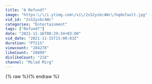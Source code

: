```yaml
---
title: "A Refund?"
image: "https:\/\/i.ytimg.com\/vi\/2sS2ysbc4Wc\/hqdefault.jpg"
vid_id: "2sS2ysbc4Wc"
categories: "Entertainment"
tags: ["Refund?"]
date: "2021-11-16T08:29:34+03:00"
vid_date: "2021-11-15T15:00:03Z"
duration: "PT21S"
viewcount: "284278"
likeCount: "20809"
dislikeCount: "218"
channel: "Milad Mirg"
---
```

{% raw %}{% endraw %}
